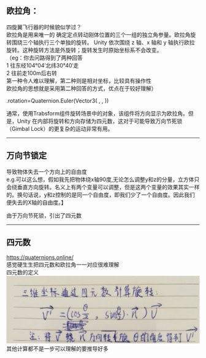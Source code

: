 ## 欧拉角：  
四旋翼飞行器的时候貌似学过？  
欧拉角是用来唯一的 确定定点转动刚体位置的三个一组的独立角参量。欧拉角旋转围绕三个轴执行三个单独的旋转。 Unity 依次围绕 z 轴、x 轴和 y 轴执行欧拉旋转。这种旋转方法是外旋转；旋转发生时原始坐标系不会改变。  
（eg：你去问路得到了两种回答  
1 往东经104°04′北纬30°40′走  
2 往前走100m后右转  
第一种令人难以理解，第二种则是相对坐标，比较具有操作性  
欧拉角的思想就是采用第二种回答的方式，优点在于较好理解）  
  
.rotation=Quaternion.Euler(Vector3( , , ))  
  
通常，使用Trabsform组件旋转场景中的对象，该组件将方向显示为欧拉角。但是，Unity 在内部将旋转和方向存储为四元数，这对于可能导致万向节死锁（Gimbal Lock）的更复杂的运动非常有用。  

---

## 万向节锁定
导致物体失去一个方向上的自由度  
e.g.可以这么想，假如我先把物体绕x轴90度,无论怎么调整y和z的分量，立方体只会绕垂直方向旋转。名义上有两个变量可以调整，但是这两个变量的效果其实一样的。换句话说，y和z控制的是同一个自由度，即我们少了一个自由度。因此我们便失去的X轴的自由度。】  





由于万向节死锁，引出了四元数  
  
---

## 四元数  
https://quaternions.online/   
感觉硬生生把四元数和欧拉角一一对应很难理解    
四元数的定义  
![三维坐标通过四元数计算旋转](/basic/imgs/三维坐标通过四元数计算旋转.png)  
其他计算都不是一步可以理解的要推导好多

